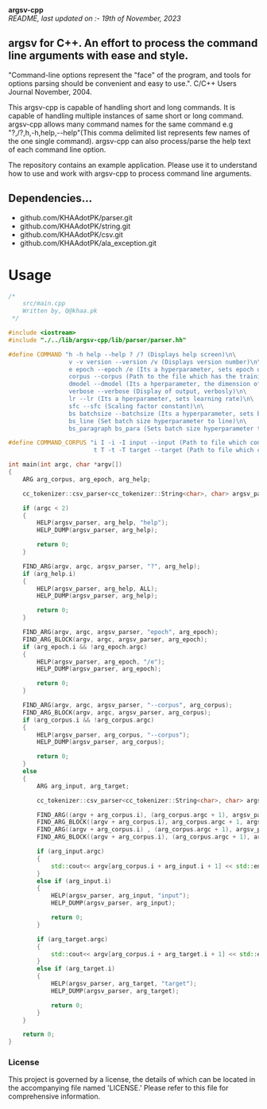 **argsv-cpp**    
_README, last updated on :- 19th of November, 2023_

argsv for C++. An effort to process the command line arguments with ease and style.
---

"Command-line options represent the \"face\" of the program, and tools for options parsing should be convenient and easy to use.". C/C++ Users Journal November, 2004.

This argsv-cpp is capable of handling short and long commands. It is capable of handling multiple instances of same short or long command. argsv-cpp allows many command names for the same command e.g "?,/?,h,-h,help,--help"(This comma delimited list represents few names of the one single command). argsv-cpp can also process/parse the help text of each command line option. 

The repository contains an example application. Please use it to understand how to use and work with argsv-cpp to process command line arguments.  

## Dependencies...

- github.com/KHAAdotPK/parser.git
- github.com/KHAAdotPK/string.git
- github.com/KHAAdotPK/csv.git
- github.com/KHAAdotPK/ala_exception.git

# Usage

```C++
/*
    src/main.cpp
    Written by, Q@khaa.pk
 */

#include <iostream>
#include "./../lib/argsv-cpp/lib/parser/parser.hh"

#define COMMAND "h -h help --help ? /? (Displays help screen)\n\
                 v -v version --version /v (Displays version number)\n\
                 e epoch --epoch /e (Its a hyperparameter, sets epoch or number of times the training loop would run)\n\
                 corpus --corpus (Path to the file which has the training data)\n\
                 dmodel --dmodel (Its a hperparameter, the dimension of the model)\n\
                 verbose --verbose (Display of output, verbosly)\n\
                 lr --lr (Its a hperparameter, sets learning rate)\n\
                 sfc --sfc (Scaling factor constant)\n\
                 bs batchsize --batchsize (Its a hyperparameter, sets batch size)\n\
                 bs_line (Set batch size hyperparameter to line)\n\
                 bs_paragraph bs_para (Sets batch size hyperparameter to paragraph)"                 

#define COMMAND_CORPUS "i I -i -I input --input (Path to file which contains input sequences)\n\
                        t T -t -T target --target (Path to file which contains target sequences)"

int main(int argc, char *argv[])
{
    ARG arg_corpus, arg_epoch, arg_help;

    cc_tokenizer::csv_parser<cc_tokenizer::String<char>, char> argsv_parser(cc_tokenizer::String<char>(COMMAND));

    if (argc < 2)
    {        
        HELP(argsv_parser, arg_help, "help");                
        HELP_DUMP(argsv_parser, arg_help); 

        return 0;                    
    }

    FIND_ARG(argv, argc, argsv_parser, "?", arg_help);
    if (arg_help.i)
    {
        HELP(argsv_parser, arg_help, ALL);
        HELP_DUMP(argsv_parser, arg_help);

        return 0;
    }

    FIND_ARG(argv, argc, argsv_parser, "epoch", arg_epoch);
    FIND_ARG_BLOCK(argv, argc, argsv_parser, arg_epoch); 
    if (arg_epoch.i && !arg_epoch.argc)
    {
        HELP(argsv_parser, arg_epoch, "/e");                
        HELP_DUMP(argsv_parser, arg_epoch); 

        return 0;
    } 

    FIND_ARG(argv, argc, argsv_parser, "--corpus", arg_corpus);
    FIND_ARG_BLOCK(argv, argc, argsv_parser, arg_corpus);
    if (arg_corpus.i && !arg_corpus.argc)
    {
        HELP(argsv_parser, arg_corpus, "--corpus");                
        HELP_DUMP(argsv_parser, arg_corpus); 

        return 0;
    }
    else
    {
        ARG arg_input, arg_target;

        cc_tokenizer::csv_parser<cc_tokenizer::String<char>, char> argsv_parser(cc_tokenizer::String<char>(COMMAND_CORPUS));

        FIND_ARG((argv + arg_corpus.i), (arg_corpus.argc + 1), argsv_parser, "input", arg_input);
        FIND_ARG_BLOCK((argv + arg_corpus.i), arg_corpus.argc + 1, argsv_parser, arg_input);
        FIND_ARG((argv + arg_corpus.i) , (arg_corpus.argc + 1), argsv_parser, "target", arg_target);
        FIND_ARG_BLOCK((argv + arg_corpus.i), (arg_corpus.argc + 1), argsv_parser, arg_target);

        if (arg_input.argc)
        {
            std::cout<< argv[arg_corpus.i + arg_input.i + 1] << std::endl;
        }
        else if (arg_input.i) 
        {
            HELP(argsv_parser, arg_input, "input");                
            HELP_DUMP(argsv_parser, arg_input); 

            return 0;
        }

        if (arg_target.argc)
        {
            std::cout<< argv[arg_corpus.i + arg_target.i + 1] << std::endl;
        }
        else if (arg_target.i)
        {
            HELP(argsv_parser, arg_target, "target");                
            HELP_DUMP(argsv_parser, arg_target); 

            return 0;
        }
    } 

    return 0;
}  
```

### License
This project is governed by a license, the details of which can be located in the accompanying file named 'LICENSE.' Please refer to this file for comprehensive information.




